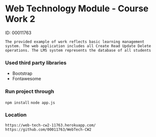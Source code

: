 # Web Technology Module - Course Work 2

ID: 00011763

`The provided example of work reflects basic learning management system. The web application includes all Create Read Update Delete operations. The LMS system represents the database of all students`

### Used third party libraries
- Bootstrap
- Fontawesome
 
### Run project through
`npm install`
`node app.js`

### Location
`https://web-tech-cw2-11763.herokuapp.com/`
`https://github.com/00011763/WebTech-CW2`